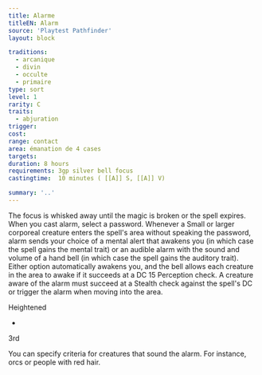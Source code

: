 ```yaml
---
title: Alarme
titleEN: Alarm
source: 'Playtest Pathfinder'
layout: block

traditions:
  - arcanique
  - divin
  - occulte
  - primaire
type: sort
level: 1
rarity: C
traits:
  - abjuration
trigger: 
cost: 
range: contact
area: émanation de 4 cases
targets: 
duration: 8 hours
requirements: 3gp silver bell focus
castingtime:  10 minutes ( [[A]] S, [[A]] V)

summary: '..'
---
```

The focus is whisked away until the magic is broken or the spell expires. When you cast alarm, select a password. Whenever a Small or larger corporeal creature enters the spell's area without speaking the password, alarm sends your choice of a mental alert that awakens you (in which case the spell gains the mental trait) or an audible alarm with the sound and volume of a hand bell (in which case the spell gains the auditory trait). Either option automatically awakens you, and the bell allows each creature in the area to awake if it succeeds at a DC 15 Perception check. A creature aware of the alarm must succeed at a Stealth check against the spell's DC or trigger the alarm when moving into the area.

Heightened

-

3rd

You can specify criteria for creatures that sound the alarm. For instance, orcs or people with red hair.